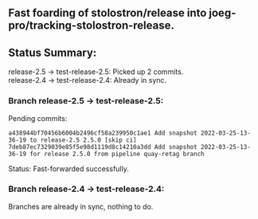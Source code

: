 ## Fast foarding of stolostron/release into joeg-pro/tracking-stolostron-release.

## Status Summary:

release-2.5 -> test-release-2.5: Picked up 2 commits.  
release-2.4 -> test-release-2.4: Already in sync.  

### Branch release-2.5 -> test-release-2.5:

Pending commits:

```
a438944bf70456b6004b2496cf58a239950c1ae1 Add snapshot 2022-03-25-13-36-19 to release-2.5 2.5.0 [skip ci]
7deb87ec7329039e85f5e98d1119d8c14210a3dd Add snapshot 2022-03-25-13-36-19 for release 2.5.0 from pipeline quay-retag branch
```

Status: Fast-forwarded successfully.

### Branch release-2.4 -> test-release-2.4:

Branches are already in sync, nothing to do.
